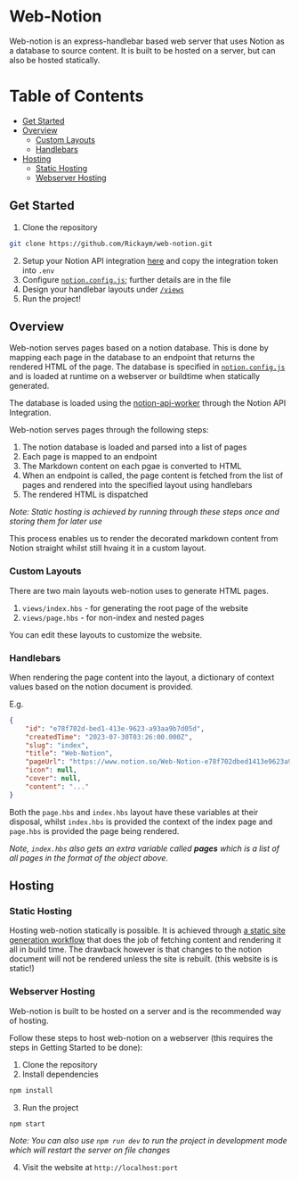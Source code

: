 # Web-Notion

Web-notion is an express-handlebar based web server that uses Notion as a database to source content. It is built to be hosted on a server, but can also be hosted statically.

# Table of Contents

- [Get Started](#get-started)
- [Overview](#overview)
  - [Custom Layouts](#custom-layouts)
  - [Handlebars](#handlebars)
- [Hosting](#hosting)
    - [Static Hosting](#static-hosting)
    - [Webserver Hosting](#webserver-hosting)

## Get Started

1. Clone the repository

```bash
git clone https://github.com/Rickaym/web-notion.git
```
2. Setup your Notion API integration [here](https://developers.notion.com/docs/create-a-notion-integration) and copy the integration token into `.env`
3. Configure [`notion.config.js`](./notion.config.js); further details are in the file
4. Design your handlebar layouts under [`/views`](./views)
5. Run the project!

## Overview

Web-notion serves pages based on a notion database. This is done by mapping each page in the database to an endpoint that returns the rendered HTML of the page. The database is specified in [`notion.config.js`](./notion.config.js) and is loaded at runtime on a webserver or buildtime when statically generated.

The database is loaded using the [notion-api-worker](./core/notion.js) through the Notion API Integration.

Web-notion serves pages through the following steps:

1. The notion database is loaded and parsed into a list of pages
2. Each page is mapped to an endpoint
2. The Markdown content on each pgae is converted to HTML
3. When an endpoint is called, the page content is fetched from the list of pages and rendered into the specified layout using handlebars
4. The rendered HTML is dispatched

*Note: Static hosting is achieved by running through these steps once and storing them for later use*

This process enables us to render the decorated markdown content from Notion straight whilst still hvaing it in a custom layout.

### Custom Layouts

There are two main layouts web-notion uses to generate HTML pages.

1. `views/index.hbs` - for generating the root page of the website
2. `views/page.hbs` - for non-index and nested pages

You can edit these layouts to customize the website.

### Handlebars

When rendering the page content into the layout, a dictionary of context values based on the notion document is provided.

E.g.

```json
{
    "id": "e78f702d-bed1-413e-9623-a93aa9b7d05d",
    "createdTime": "2023-07-30T03:26:00.000Z",
    "slug": "index",
    "title": "Web-Notion",
    "pageUrl": "https://www.notion.so/Web-Notion-e78f702dbed1413e9623a93aa9b7d05d",
    "icon": null,
    "cover": null,
    "content": "..."
}
```

Both the `page.hbs` and `index.hbs` layout have these variables at their disposal, whilst `index.hbs` is provided the context of the index page and `page.hbs` is provided the page being rendered.

*Note, `index.hbs` also gets an extra variable called **pages** which is a list of all pages in the format of the object above.*

## Hosting

### Static Hosting

Hosting web-notion statically is possible. It is achieved through [a static site generation workflow](https://github.com/Rickaym/web-notion/blob/master/.github/workflows/static.yml) that does the job of fetching content and rendering it all in build time. The drawback however is that changes to the notion document will not be rendered unless the site is rebuilt. (this website is is static!)

### Webserver Hosting

Web-notion is built to be hosted on a server and is the recommended way of hosting.

Follow these steps to host web-notion on a webserver (this requires the steps in Getting Started to be done):

1. Clone the repository
2. Install dependencies

```bash
npm install
```
3. Run the project

```bash
npm start
```

*Note: You can also use `npm run dev` to run the project in development mode which will restart the server on file changes*

4. Visit the website at `http://localhost:port`


